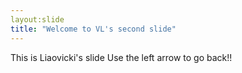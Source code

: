 ```yaml
---
layout:slide
title: "Welcome to VL's second slide"
---
```

This is Liaovicki's slide
Use the left arrow to go back!!
